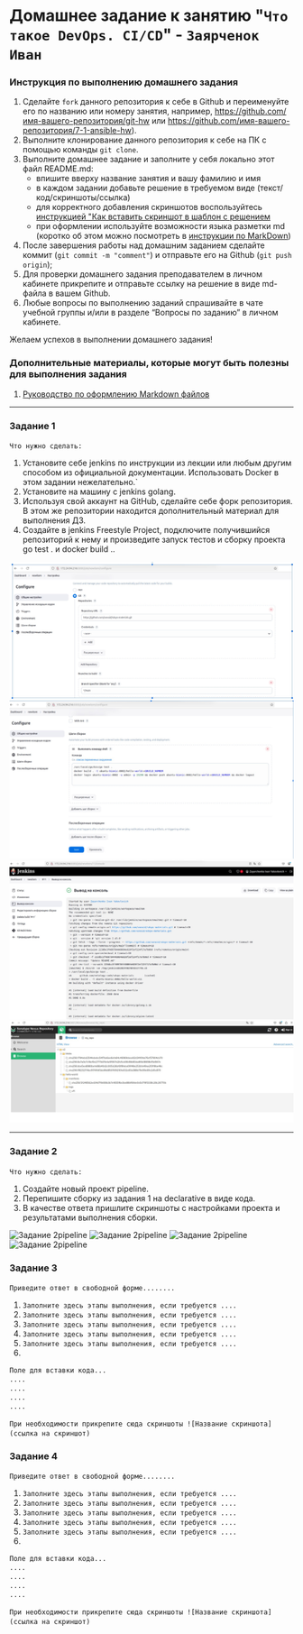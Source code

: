 # Домашнее задание к занятию "`Что такое DevOps. СI/СD`" - `Заярченок Иван`


### Инструкция по выполнению домашнего задания

   1. Сделайте `fork` данного репозитория к себе в Github и переименуйте его по названию или номеру занятия, например, https://github.com/имя-вашего-репозитория/git-hw или  https://github.com/имя-вашего-репозитория/7-1-ansible-hw).
   2. Выполните клонирование данного репозитория к себе на ПК с помощью команды `git clone`.
   3. Выполните домашнее задание и заполните у себя локально этот файл README.md:
      - впишите вверху название занятия и вашу фамилию и имя
      - в каждом задании добавьте решение в требуемом виде (текст/код/скриншоты/ссылка)
      - для корректного добавления скриншотов воспользуйтесь [инструкцией "Как вставить скриншот в шаблон с решением](https://github.com/netology-code/sys-pattern-homework/blob/main/screen-instruction.md)
      - при оформлении используйте возможности языка разметки md (коротко об этом можно посмотреть в [инструкции  по MarkDown](https://github.com/netology-code/sys-pattern-homework/blob/main/md-instruction.md))
   4. После завершения работы над домашним заданием сделайте коммит (`git commit -m "comment"`) и отправьте его на Github (`git push origin`);
   5. Для проверки домашнего задания преподавателем в личном кабинете прикрепите и отправьте ссылку на решение в виде md-файла в вашем Github.
   6. Любые вопросы по выполнению заданий спрашивайте в чате учебной группы и/или в разделе “Вопросы по заданию” в личном кабинете.
   
Желаем успехов в выполнении домашнего задания!
   
### Дополнительные материалы, которые могут быть полезны для выполнения задания

1. [Руководство по оформлению Markdown файлов](https://gist.github.com/Jekins/2bf2d0638163f1294637#Code)

---

### Задание 1

`Что нужно сделать:`

1. Установите себе jenkins по инструкции из лекции или любым другим способом из официальной документации. Использовать Docker в этом задании нежелательно.`
2. Установите на машину с jenkins golang.
3. Используя свой аккаунт на GitHub, сделайте себе форк репозитория. В этом же репозитории находится дополнительный материал для выполнения ДЗ.
4. Создайте в jenkins Freestyle Project, подключите получившийся репозиторий к нему и произведите запуск тестов и сборку проекта go test . и docker build ..



![Задание 1Freestyle Project](https://github.com/vonoid/CICD/blob/dcd1f711bb0b3327fdba6c693989534e3963014a/11.jpg)
![Задание 1Freestyle Project](https://github.com/vonoid/CICD/blob/dcd1f711bb0b3327fdba6c693989534e3963014a/12.jpg)
![Задание 1Freestyle Project](https://github.com/vonoid/CICD/blob/dcd1f711bb0b3327fdba6c693989534e3963014a/13.jpg)
![Задание 1Freestyle Project](https://github.com/vonoid/CICD/blob/dcd1f711bb0b3327fdba6c693989534e3963014a/14.jpg)


---

### Задание 2

`Что нужно сделать:`

1. Создайте новый проект pipeline.
2. Перепишите сборку из задания 1 на declarative в виде кода.
3. В качестве ответа пришлите скриншоты с настройками проекта и результатами выполнения сборки.

![Задание 2pipeline](ttps://github.com/vonoid/CICDHomework/blob/88dc1369092d24d1e630181269d7541b80e4bf81/img/21.jpg)
![Задание 2pipeline](ttps://github.com/vonoid/CICDHomework/blob/88dc1369092d24d1e630181269d7541b80e4bf81/img/22.jpg)
![Задание 2pipeline](ttps://github.com/vonoid/CICDHomework/blob/88dc1369092d24d1e630181269d7541b80e4bf81/img/23.jpg)
![Задание 2pipeline](ttps://github.com/vonoid/CICDHomework/blob/88dc1369092d24d1e630181269d7541b80e4bf81/img/24.jpg)


### Задание 3

`Приведите ответ в свободной форме........`

1. `Заполните здесь этапы выполнения, если требуется ....`
2. `Заполните здесь этапы выполнения, если требуется ....`
3. `Заполните здесь этапы выполнения, если требуется ....`
4. `Заполните здесь этапы выполнения, если требуется ....`
5. `Заполните здесь этапы выполнения, если требуется ....`
6. 

```
Поле для вставки кода...
....
....
....
....
```

`При необходимости прикрепитe сюда скриншоты
![Название скриншота](ссылка на скриншот)`

### Задание 4

`Приведите ответ в свободной форме........`

1. `Заполните здесь этапы выполнения, если требуется ....`
2. `Заполните здесь этапы выполнения, если требуется ....`
3. `Заполните здесь этапы выполнения, если требуется ....`
4. `Заполните здесь этапы выполнения, если требуется ....`
5. `Заполните здесь этапы выполнения, если требуется ....`
6. 

```
Поле для вставки кода...
....
....
....
....
```

`При необходимости прикрепитe сюда скриншоты
![Название скриншота](ссылка на скриншот)`
